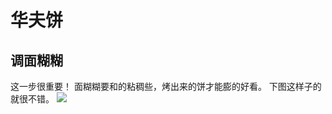 # 华夫饼

## 调面糊糊
这一步很重要！
面糊糊要和的粘稠些，烤出来的饼才能膨的好看。
下图这样子的就很不错。
![](https://www.notion.so/image/https%3A%2F%2Fs3-us-west-2.amazonaws.com%2Fsecure.notion-static.com%2F52f8f406-94b9-4130-9f37-824d12345efa%2FIMG_2737.heic?table=block&id=2e563731-af70-40f7-a726-38f937ec57d0&cache=v2)

